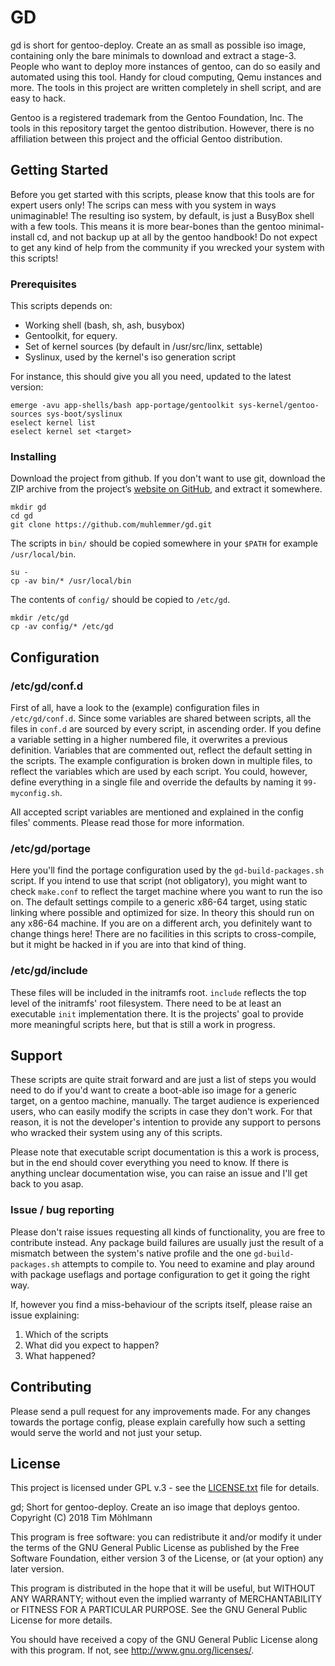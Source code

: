 # GD

gd is short for gentoo-deploy. Create an as small as possible iso image, containing only the bare minimals to download and extract a stage-3. People who want to deploy more instances of gentoo, can do so easily and automated using this tool. Handy for cloud computing, Qemu instances and more. The tools in this project are written completely in shell script, and are easy to hack.

Gentoo is a registered trademark from the Gentoo Foundation, Inc. The tools in this repository target the gentoo distribution. However, there is no affiliation between this project and the official Gentoo distribution.

## Getting Started

Before you get started with this scripts, please know that this tools are for expert users only! The scrips can mess with you system in ways unimaginable! The resulting iso system, by default, is just a BusyBox shell with a few tools. This means it is more bear-bones than the gentoo minimal-install cd, and not backup up at all by the gentoo handbook! Do not expect to get any kind of help from the community if you wrecked your system with this scripts!

### Prerequisites

This scripts depends on:
* Working shell (bash, sh, ash, busybox)
* Gentoolkit, for equery.
* Set of kernel sources (by default in /usr/src/linx, settable)
* Syslinux, used by the kernel's iso generation script

For instance, this should give you all you need, updated to the latest version:
```
emerge -avu app-shells/bash app-portage/gentoolkit sys-kernel/gentoo-sources sys-boot/syslinux
eselect kernel list
eselect kernel set <target>
```

### Installing

Download the project from github. If you don't want to use git, download the ZIP archive from the project’s [website on GitHub](https://github.com/muhlemmer/gd), and extract it somewhere. 

```
mkdir gd
cd gd
git clone https://github.com/muhlemmer/gd.git
```
The scripts in `bin/` should be copied somewhere in your `$PATH` for example `/usr/local/bin`.
```
su -
cp -av bin/* /usr/local/bin
```
The contents of `config/` should be copied to `/etc/gd`.
```
mkdir /etc/gd
cp -av config/* /etc/gd
```

## Configuration

### /etc/gd/conf.d

First of all, have a look to the (example) configuration files in `/etc/gd/conf.d`. Since some variables are shared between scripts, all the files in `conf.d` are sourced by every script, in ascending order.
If you define a variable setting in a higher numbered file, it overwrites a previous definition. Variables that are commented out, reflect the default setting in the scripts. The example configuration is broken down in multiple files, to reflect the variables which are used by each script. You could, however, define everything in a single file and override the defaults by naming it `99-myconfig.sh`.

All accepted script variables are mentioned and explained in the config files' comments. Please read those for more information.

### /etc/gd/portage

Here you'll find the portage configuration used by the `gd-build-packages.sh` script. If you intend to use that script (not obligatory), you might want to check `make.conf` to reflect the target machine where you want to run the iso on. The default settings compile to a generic x86-64 target, using static linking where possible and optimized for size. In theory this should run on any x86-64 machine. If you are on a different arch, you definitely want to change things here!
There are no facilities in this scripts to cross-compile, but it might be hacked in if you are into that kind of thing.

### /etc/gd/include

These files will be included in the initramfs root. `include` reflects the top level of the initramfs' root filesystem. There need to be at least an executable `init` implementation there.
It is the projects' goal to provide more meaningful scripts here, but that is still a work in progress.

## Support

These scripts are quite strait forward and are just a list of steps you would need to do if you'd want to create a boot-able iso image for a generic target, on a gentoo machine, manually. The target audience is experienced users, who can easily modify the scripts in case they don't work. For that reason, it is not the developer's intention to provide any support to persons who wracked their system using any of this scripts.

Please note that executable script documentation is this a work is process, but in the end should cover everything you need to know. If there is anything unclear documentation wise, you can raise an issue and I'll get back to you asap.

### Issue / bug reporting

Please don't raise issues requesting all kinds of functionality, you are free to contribute instead.
Any package build failures are usually just the result of a mismatch between the system's native profile and the one `gd-build-packages.sh` attempts to compile to.
You need to examine and play around with package useflags and portage configuration to get it going the right way.

If, however you find a miss-behaviour of the scripts itself, please raise an issue explaining:
 1. Which of the scripts
 2. What did you expect to happen?
 3. What happened?

## Contributing

Please send a pull request for any improvements made. For any changes towards the portage config, please explain carefully how such a setting would serve the world and not just your setup.

## License

This project is licensed under GPL v.3 - see the [LICENSE.txt](LICENSE.txt) file for details.

gd; Short for gentoo-deploy. Create an iso image that deploys gentoo.
Copyright (C) 2018  Tim Möhlmann

This program is free software: you can redistribute it and/or modify
it under the terms of the GNU General Public License as published by
the Free Software Foundation, either version 3 of the License, or
(at your option) any later version.

This program is distributed in the hope that it will be useful,
but WITHOUT ANY WARRANTY; without even the implied warranty of
MERCHANTABILITY or FITNESS FOR A PARTICULAR PURPOSE.  See the
GNU General Public License for more details.

You should have received a copy of the GNU General Public License
along with this program.  If not, see <http://www.gnu.org/licenses/>.

